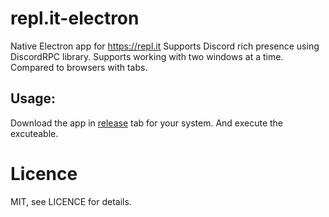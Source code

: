# repl.it-electron
Native Electron app for  https://repl.it
Supports Discord rich presence using DiscordRPC library.
Supports working with two windows at a time. Compared to browsers with tabs.

## Usage:
Download the app in [release](https://github.com/leon332157/repl.it-electron/releases) tab for your system. And execute the excuteable. 

# Licence
MIT, see LICENCE for details.
